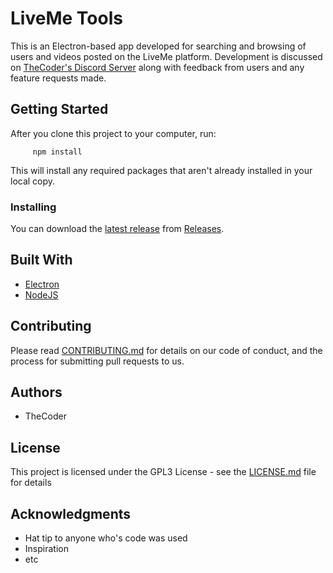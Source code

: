 # LiveMe Tools

This is an Electron-based app developed for searching and browsing of 
users and videos posted on the LiveMe platform.  Development is discussed 
on [TheCoder's Discord Server](https://discord.gg/A5p2aF4) along with 
feedback from users and any feature requests made.


## Getting Started

After you clone this project to your computer, run:
```
     npm install
```
This will install any required packages that aren't already installed in 
your local copy.

### Installing

You can download the [latest release](https://github.com/thecoder75/releases/latest) from [Releases](https://github.com/thecoder75/releases).

## Built With

* [Electron](http://electron.atom.io)
* [NodeJS](http://nodejs.org)

## Contributing

Please read [CONTRIBUTING.md](CONTRIBUTING.md) 
for details on our code of conduct, and the process for submitting pull 
requests to us.

## Authors

* TheCoder

## License

This project is licensed under the GPL3 License - see the [LICENSE.md](LICENSE.md) 
file for details

## Acknowledgments

* Hat tip to anyone who's code was used
* Inspiration
* etc
